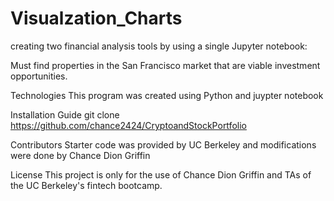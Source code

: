 # Visualzation_Charts

creating two financial analysis tools by using a single Jupyter notebook:

Must find properties in the San Francisco market that are viable investment opportunities.


Technologies This program was created using Python and juypter notebook

Installation Guide git clone https://github.com/chance2424/CryptoandStockPortfolio

Contributors Starter code was provided by UC Berkeley and modifications were done by Chance Dion Griffin

License This project is only for the use of Chance Dion Griffin and TAs of the UC Berkeley's fintech bootcamp.
